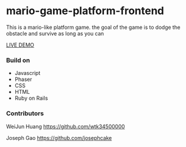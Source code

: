 # mario-game-platform-frontend
  
<p>This is a mario-like platform game.  the goal of the game is to dodge the obstacle and survive as long as you can <p>

<a href='https://mario-like-dodge-game.herokuapp.com' target="_blank">LIVE DEMO</a>

<h3> Build on </h3>
<ul>
  <li>Javascript</li>
  <li>Phaser</li>
  <li>CSS</li>
  <li>HTML</li>
  <li>Ruby on Rails</li>
</ul>


<h3>Contributors</h3>
<p>WeiJun Huang <a href="https://github.com/wtk34500000">https://github.com/wtk34500000</a></p>
<p>Joseph Gao <a href="https://github.com/josephcake">https://github.com/josephcake</a></p>
